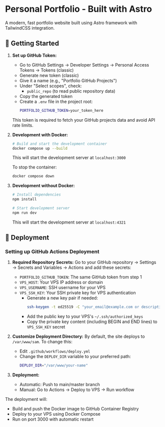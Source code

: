 # Personal Portfolio - Built with Astro

A modern, fast portfolio website built using Astro framework with TailwindCSS integration.

## 🚀 Getting Started

1. **Set up GitHub Token:**
   - Go to GitHub Settings → Developer Settings → Personal Access Tokens → Tokens (classic)
   - Generate new token (classic)
   - Give it a name (e.g., "Portfolio GitHub Projects")
   - Under "Select scopes", check:
     - `public_repo` (to read public repository data)
   - Copy the generated token
   - Create a `.env` file in the project root:
     ```sh
     PORTFOLIO_GITHUB_TOKEN=your_token_here
     ```
   This token is required to fetch your GitHub projects data and avoid API rate limits.

2. **Development with Docker:**
   ```sh
   # Build and start the development container
   docker compose up --build
   ```
   This will start the development server at `localhost:3000`

   To stop the container:
   ```sh
   docker compose down
   ```

3. **Development without Docker:**
   ```sh
   # Install dependencies
   npm install

   # Start development server
   npm run dev
   ```
   This will start the development server at `localhost:4321`

## 🚀 Deployment

### Setting up GitHub Actions Deployment

1. **Required Repository Secrets:**
   Go to your GitHub repository → Settings → Secrets and Variables → Actions and add these secrets:
   
   - `PORTFOLIO_GITHUB_TOKEN`: The same GitHub token from step 1
   - `VPS_HOST`: Your VPS IP address or domain
   - `VPS_USERNAME`: SSH username for your VPS
   - `VPS_SSH_KEY`: Your SSH private key for VPS authentication
     - Generate a new key pair if needed:
       ```sh
       ssh-keygen -t ed25519 -C "your_email@example.com or description"
       ```
     - Add the public key to your VPS's `~/.ssh/authorized_keys`
     - Copy the private key content (including BEGIN and END lines) to `VPS_SSH_KEY` secret

2. **Customize Deployment Directory:**
   By default, the site deploys to `/var/www/sam`. To change this:
   - Edit `.github/workflows/deploy.yml`
   - Change the `DEPLOY_DIR` variable to your preferred path:
     ```sh
     DEPLOY_DIR="/var/www/your-name"
     ```

3. **Deployment:**
   - Automatic: Push to main/master branch
   - Manual: Go to Actions → Deploy to VPS → Run workflow

The deployment will:
- Build and push the Docker image to GitHub Container Registry
- Deploy to your VPS using Docker Compose
- Run on port 3000 with automatic restart